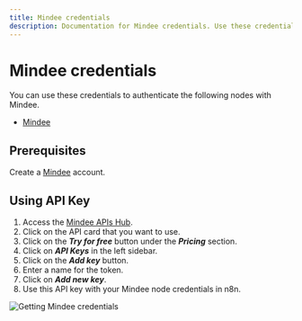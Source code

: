 ```yaml
---
title: Mindee credentials
description: Documentation for Mindee credentials. Use these credentials to authenticate Mindee in n8n, a workflow automation platform.
---
```


# Mindee credentials

You can use these credentials to authenticate the following nodes with Mindee.

- [Mindee](/integrations/builtin/app-nodes/n8n-nodes-base.mindee/)

## Prerequisites

Create a [Mindee](https://mindee.com) account.

## Using API Key

1. Access the [Mindee APIs Hub](https://platform.mindee.net/apishub).
2. Click on the API card that you want to use.
3. Click on the ***Try for free*** button under the ***Pricing*** section.
4. Click on ***API Keys*** in the left sidebar.
5. Click on the ***Add key*** button.
6. Enter a name for the token.
7. Click on ***Add new key***.
8. Use this API key with your Mindee node credentials in n8n.

![Getting Mindee credentials](/_images/integrations/builtin/credentials/mindee/using-api-key.gif)

